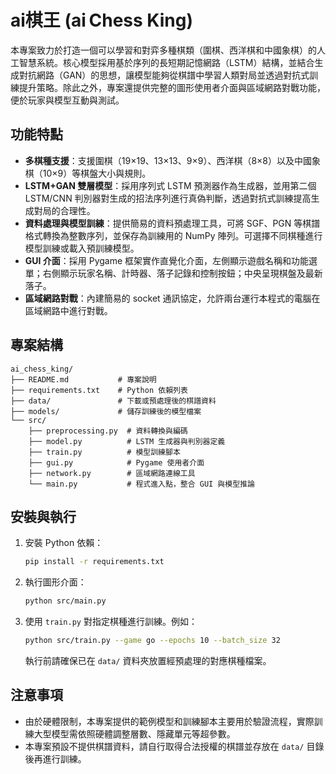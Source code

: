 # ai棋王 (ai Chess King)

本專案致力於打造一個可以學習和對弈多種棋類（圍棋、西洋棋和中國象棋）的人工智慧系統。核心模型採用基於序列的長短期記憶網路（LSTM）結構，並結合生成對抗網路（GAN）的思想，讓模型能夠從棋譜中學習人類對局並透過對抗式訓練提升策略。除此之外，專案還提供完整的圖形使用者介面與區域網路對戰功能，便於玩家與模型互動與測試。

## 功能特點

* **多棋種支援**：支援圍棋（19×19、13×13、9×9）、西洋棋（8×8）以及中國象棋（10×9）等棋盤大小與規則。
* **LSTM+GAN 雙層模型**：採用序列式 LSTM 預測器作為生成器，並用第二個 LSTM/CNN 判別器對生成的招法序列進行真偽判斷，透過對抗式訓練提高生成對局的合理性。
* **資料處理與模型訓練**：提供簡易的資料預處理工具，可將 SGF、PGN 等棋譜格式轉換為整數序列，並保存為訓練用的 NumPy 陣列。可選擇不同棋種進行模型訓練或載入預訓練模型。
* **GUI 介面**：採用 Pygame 框架實作直覺化介面，左側顯示遊戲名稱和功能選單；右側顯示玩家名稱、計時器、落子記錄和控制按鈕；中央呈現棋盤及最新落子。
* **區域網路對戰**：內建簡易的 socket 通訊協定，允許兩台運行本程式的電腦在區域網路中進行對戰。

## 專案結構

```
ai_chess_king/
├── README.md           # 專案說明
├── requirements.txt    # Python 依賴列表
├── data/               # 下載或預處理後的棋譜資料
├── models/             # 儲存訓練後的模型檔案
└── src/
    ├── preprocessing.py  # 資料轉換與編碼
    ├── model.py          # LSTM 生成器與判別器定義
    ├── train.py          # 模型訓練腳本
    ├── gui.py            # Pygame 使用者介面
    ├── network.py        # 區域網路連線工具
    └── main.py           # 程式進入點，整合 GUI 與模型推論
```

## 安裝與執行

1. 安裝 Python 依賴：

   ```sh
   pip install -r requirements.txt
   ```

2. 執行圖形介面：

   ```sh
   python src/main.py
   ```

3. 使用 `train.py` 對指定棋種進行訓練。例如：

   ```sh
   python src/train.py --game go --epochs 10 --batch_size 32
   ```

   執行前請確保已在 `data/` 資料夾放置經預處理的對應棋種檔案。

## 注意事項

* 由於硬體限制，本專案提供的範例模型和訓練腳本主要用於驗證流程，實際訓練大型模型需依照硬體調整層數、隱藏單元等超參數。
* 本專案預設不提供棋譜資料，請自行取得合法授權的棋譜並存放在 `data/` 目錄後再進行訓練。
